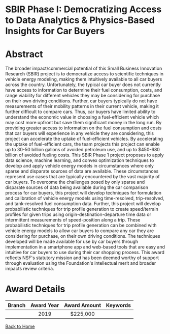 
SBIR Phase I: Democratizing Access to Data Analytics &amp; Physics-Based Insights for Car Buyers
================================================================================================

# Abstract


The broader impact/commercial potential of this Small Business Innovation Research (SBIR) project is to democratize access to scientific techniques in vehicle energy modeling, making them intuitively available to all car buyers across the country. Unfortunately, the typical car buyer does not currently have access to information to determine their fuel consumption, costs, and range viability for different vehicles they may be considering for purchase on their own driving conditions. Further, car buyers typically do not have measurements of their mobility patterns in their current vehicle, making it further difficult to compare cars. Thus, car buyers have limited ability to understand the economic value in choosing a fuel-efficient vehicle which may cost more upfront but save them significant money in the long run. By providing greater access to information on the fuel consumption and costs that car buyers will experience in any vehicle they are considering, this project can accelerate the uptake of fuel-efficient vehicles. By accelerating the uptake of fuel-efficient cars, the team projects this project can enable up to 30-50 billion gallons of avoided petroleum use, and up to $450-680 billion of avoided fueling costs. This SBIR Phase 1 project proposes to apply data science, machine learning, and convex optimization techniques to develop and apply vehicle energy models in circumstances where only sparse and disparate sources of data are available. These circumstances represent use cases that are typically encountered by the vast majority of car buyers. To overcome the challenges posed by only sparse and disparate sources of data being available during the car comparison process for car buyers, this project will develop techniques for formulation and calibration of vehicle energy models using time-resolved, trip-resolved, and tank-resolved fuel consumption data. Further, this project will develop probabilistic techniques for trip profile generation to create speed/terrain profiles for given trips using origin-destination-departure time data or intermittent measurements of speed-position along a trip. These probabilistic techniques for trip profile generation can be combined with vehicle energy models to allow car buyers to compare any car they are considering for purchase, on their own driving conditions. The techniques developed will be made available for use by car buyers through implementation in a smartphone app and web-based tools that are easy and intuitive for car buyers to use during their car shopping process. This award reflects NSF's statutory mission and has been deemed worthy of support through evaluation using the Foundation's intellectual merit and broader impacts review criteria.  

# Award Details

|Branch|Award Year|Award Amount|Keywords|
| :---: | :---: | :---: | :---: |
||2019|$225,000||
  
  


[Back to Home](https://github.com/chrischow/dod_sbir_awards/Reports/JT/#496)